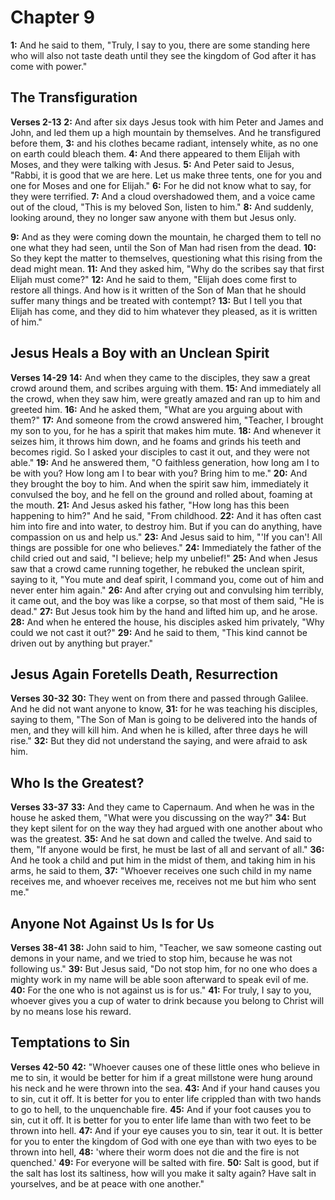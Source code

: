 # Chapter 9

**1:** And he said to them, "Truly, I say to you, there are some standing here who will also not taste death until they see the kingdom of God after it has come with power."

## The Transfiguration
**Verses 2-13**
**2:** And after six days Jesus took with him Peter and James and John, and led them up a high mountain by themselves. And he transfigured before them,
**3:** and his clothes became radiant, intensely white, as no one on earth could bleach them.
**4:** And there appeared to them Elijah with Moses, and they were talking with Jesus.
**5:** And Peter said to Jesus, "Rabbi, it is good that we are here. Let us make three tents, one for you and one for Moses and one for Elijah."
**6:** For he did not know what to say, for they were terrified.
**7:** And a cloud overshadowed them, and a voice came out of the cloud, "This is my beloved Son, listen to him."
**8:** And suddenly, looking around, they no longer saw anyone with them but Jesus only.

**9:** And as they were coming down the mountain, he charged them to tell no one what they had seen, until the Son of Man had risen from the dead.
**10:** So they kept the matter to themselves, questioning what this rising from the dead might mean.
**11:** And they asked him, "Why do the scribes say that first Elijah must come?"
**12:** And he said to them, "Elijah does come first to restore all things. And how is it written of the Son of Man that he should suffer many things and be treated with contempt?
**13:** But I tell you that Elijah has come, and they did to him whatever they pleased, as it is written of him."

## Jesus Heals a Boy with an Unclean Spirit
**Verses 14-29**
**14:** And when they came to the disciples, they saw a great crowd around them, and scribes arguing with them.
**15:** And immediately all the crowd, when they saw him, were greatly amazed and ran up to him and greeted him.
**16:** And he asked them, "What are you arguing about with them?"
**17:** And someone from the crowd answered him, "Teacher, I brought my son to you, for he has a spirit that makes him mute.
**18:** And whenever it seizes him, it throws him down, and he foams and grinds his teeth and becomes rigid. So I asked your disciples to cast it out, and they were not able."
**19:** And he answered them, "O faithless generation, how long am I to be with you? How long am I to bear with you? Bring him to me."
**20:** And they brought the boy to him. And when the spirit saw him, immediately it convulsed the boy, and he fell on the ground and rolled about, foaming at the mouth.
**21:** And Jesus asked his father, "How long has this been happening to him?" And he said, "From childhood.
**22:** And it has often cast him into fire and into water, to destroy him. But if you can do anything, have compassion on us and help us."
**23:** And Jesus said to him, "'If you can'! All things are possible for one who believes."
**24:** Immediately the father of the child cried out and said, "I believe; help my unbelief!"
**25:** And when Jesus saw that a crowd came running together, he rebuked the unclean spirit, saying to it, "You mute and deaf spirit, I command you, come out of him and never enter him again."
**26:** And after crying out and convulsing him terribly, it came out, and the boy was like a corpse, so that most of them said, "He is dead."
**27:** But Jesus took him by the hand and lifted him up, and he arose.
**28:** And when he entered the house, his disciples asked him privately, "Why could we not cast it out?"
**29:** And he said to them, "This kind cannot be driven out by anything but prayer."

## Jesus Again Foretells Death, Resurrection
**Verses 30-32**
**30:** They went on from there and passed through Galilee. And he did not want anyone to know,
**31:** for he was teaching his disciples, saying to them, "The Son of Man is going to be delivered into the hands of men, and they will kill him. And when he is killed, after three days he will rise."
**32:** But they did not understand the saying, and were afraid to ask him.

## Who Is the Greatest?
**Verses 33-37**
**33:** And they came to Capernaum. And when he was in the house he asked them, "What were you discussing on the way?"
**34:** But they kept silent for on the way they had argued with one another about who was the greatest.
**35:** And he sat down and called the twelve. And said to them, "If anyone would be first, he must be last of all and servant of all."
**36:** And he took a child and put him in the midst of them, and taking him in his arms, he said to them,
**37:** "Whoever receives one such child in my name receives me, and whoever receives me, receives not me but him who sent me."

## Anyone Not Against Us Is for Us
**Verses 38-41**
**38:** John said to him, "Teacher, we saw someone casting out demons in your name, and we tried to stop him, because he was not following us."
**39:** But Jesus said, "Do not stop him, for no one who does a mighty work in my name will be able soon afterward to speak evil of me.
**40:** For the one who is not against us is for us."
**41:** For truly, I say to you, whoever gives you a cup of water to drink because you belong to Christ will by no means lose his reward.

## Temptations to Sin
**Verses 42-50**
**42:** "Whoever causes one of these little ones who believe in me to sin, it would be better for him if a great millstone were hung around his neck and he were thrown into the sea.
**43:** And if your hand causes you to sin, cut it off. It is better for you to enter life crippled than with two hands to go to hell, to the unquenchable fire.
**45:** And if your foot causes you to sin, cut it off. It is better for you to enter life lame than with two feet to be thrown into hell.
**47:** And if your eye causes you to sin, tear it out. It is better for you to enter the kingdom of God with one eye than with two eyes to be thrown into hell,
**48:** 'where their worm does not die and the fire is not quenched.'
**49:** For everyone will be salted with fire.
**50:** Salt is good, but if the salt has lost its saltiness, how will you make it salty again? Have salt in yourselves, and be at peace with one another."